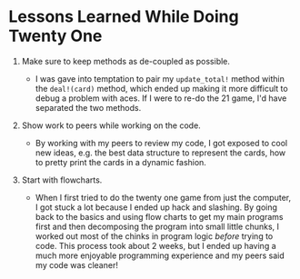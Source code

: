 # Lessons Learned While Doing Twenty One

1. Make sure to keep methods as de-coupled as possible.
   - I was gave into temptation to pair my `update_total!` method within the `deal!(card)` method, which ended up making it more difficult to debug a problem with aces. If I were to re-do the 21 game, I'd have separated the two methods.

2. Show work to peers while working on the code.
   - By working with my peers to review my code, I got exposed to cool new ideas, e.g. the best data structure to represent the cards, how to pretty print the cards in a dynamic fashion.

3. Start with flowcharts.
   - When I first tried to do the twenty one game from just the computer, I got stuck a lot because I ended up hack and slashing. By going back to the basics and using flow charts to get my main programs first and then decomposing the program into small little chunks, I worked out most of the chinks in program logic _before_ trying to code. This process took about 2 weeks, but I ended up having a much more enjoyable programming experience and my peers said my code was cleaner!


